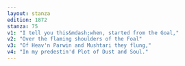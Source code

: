```yaml
---
layout: stanza
edition: 1872
stanza: 75
v1: "I tell you this&mdash;when, started from the Goal,"
v2: "Over the flaming shoulders of the Foal"
v3: "Of Heav'n Parwin and Mushtari they flung,"
v4: "In my predestin'd Plot of Dust and Soul."
---
```

